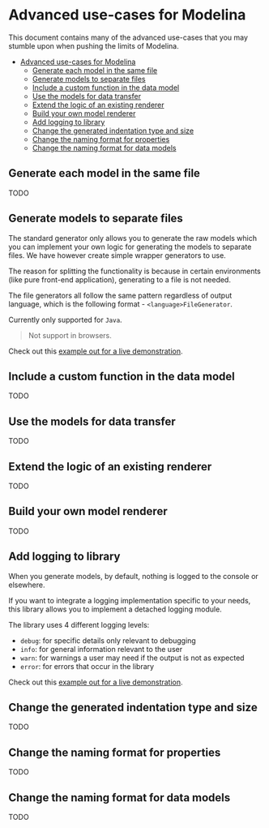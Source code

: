 # Advanced use-cases for Modelina
This document contains many of the advanced use-cases that you may stumble upon when pushing the limits of Modelina.

<!-- toc is generated with GitHub Actions do not remove toc markers -->

<!-- toc -->

- [Advanced use-cases for Modelina](#advanced-use-cases-for-modelina)
  - [Generate each model in the same file](#generate-each-model-in-the-same-file)
  - [Generate models to separate files](#generate-models-to-separate-files)
  - [Include a custom function in the data model](#include-a-custom-function-in-the-data-model)
  - [Use the models for data transfer](#use-the-models-for-data-transfer)
  - [Extend the logic of an existing renderer](#extend-the-logic-of-an-existing-renderer)
  - [Build your own model renderer](#build-your-own-model-renderer)
  - [Add logging to library](#add-logging-to-library)
  - [Change the generated indentation type and size](#change-the-generated-indentation-type-and-size)
  - [Change the naming format for properties](#change-the-naming-format-for-properties)
  - [Change the naming format for data models](#change-the-naming-format-for-data-models)

<!-- tocstop -->

## Generate each model in the same file
TODO 

## Generate models to separate files

The standard generator only allows you to generate the raw models which you can implement your own logic for generating the models to separate files. We have however create simple wrapper generators to use.

The reason for splitting the functionality is because in certain environments (like pure front-end application), generating to a file is not needed.

The file generators all follow the same pattern regardless of output language, which is the following format - `<language>FileGenerator`.


Currently only supported for `Java`.

> Not support in browsers.

Check out this [example out for a live demonstration](../examples/generate-to-files).

## Include a custom function in the data model
TODO 

## Use the models for data transfer
TODO 

## Extend the logic of an existing renderer
TODO 

## Build your own model renderer
TODO 

## Add logging to library
When you generate models, by default, nothing is logged to the console or elsewhere.

If you want to integrate a logging implementation specific to your needs, this library allows you to implement a detached logging module.

The library uses 4 different logging levels:
- `debug`: for specific details only relevant to debugging
- `info`: for general information relevant to the user
- `warn`: for warnings a user may need if the output is not as expected
- `error`: for errors that occur in the library

Check out this [example out for a live demonstration](../examples/custom-logging).

## Change the generated indentation type and size
TODO 

## Change the naming format for properties
TODO 

## Change the naming format for data models
TODO
